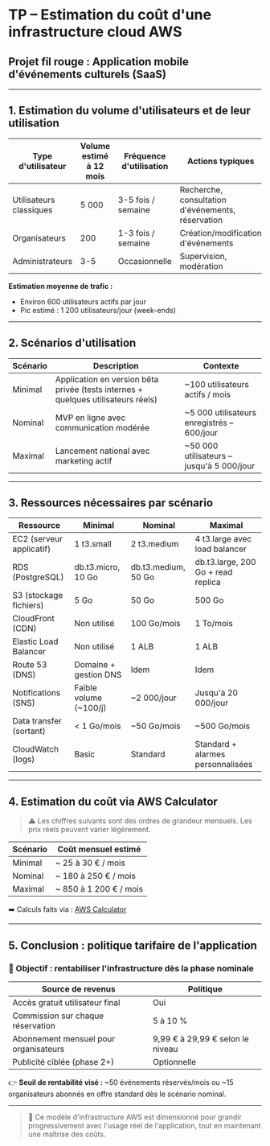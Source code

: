 # TP – Estimation du coût d'une infrastructure cloud AWS

## Projet fil rouge : Application mobile d'événements culturels (SaaS)

---

## 1. Estimation du volume d'utilisateurs et de leur utilisation

| Type d'utilisateur | Volume estimé à 12 mois | Fréquence d'utilisation | Actions typiques |
|-------------------|------------------------|------------------------|------------------|
| Utilisateurs classiques | 5 000 | 3-5 fois / semaine | Recherche, consultation d'événements, réservation |
| Organisateurs | 200 | 1-3 fois / semaine | Création/modification d'événements |
| Administrateurs | 3-5 | Occasionnelle | Supervision, modération |

**Estimation moyenne de trafic :**
- Environ 600 utilisateurs actifs par jour
- Pic estimé : 1 200 utilisateurs/jour (week-ends)

---

## 2. Scénarios d'utilisation

| Scénario | Description | Contexte |
|----------|-------------|-----------|
| Minimal | Application en version bêta privée (tests internes + quelques utilisateurs réels) | ~100 utilisateurs actifs / mois |
| Nominal | MVP en ligne avec communication modérée | ~5 000 utilisateurs enregistrés – 600/jour |
| Maximal | Lancement national avec marketing actif | ~50 000 utilisateurs – jusqu'à 5 000/jour |

---

## 3. Ressources nécessaires par scénario

| Ressource | Minimal | Nominal | Maximal |
|-----------|---------|---------|---------|
| EC2 (serveur applicatif) | 1 t3.small | 2 t3.medium | 4 t3.large avec load balancer |
| RDS (PostgreSQL) | db.t3.micro, 10 Go | db.t3.medium, 50 Go | db.t3.large, 200 Go + read replica |
| S3 (stockage fichiers) | 5 Go | 50 Go | 500 Go |
| CloudFront (CDN) | Non utilisé | 100 Go/mois | 1 To/mois |
| Elastic Load Balancer | Non utilisé | 1 ALB | 1 ALB |
| Route 53 (DNS) | Domaine + gestion DNS | Idem | Idem |
| Notifications (SNS) | Faible volume (~100/j) | ~2 000/jour | Jusqu'à 20 000/jour |
| Data transfer (sortant) | < 1 Go/mois | ~50 Go/mois | ~500 Go/mois |
| CloudWatch (logs) | Basic | Standard | Standard + alarmes personnalisées |

---

## 4. Estimation du coût via AWS Calculator

> ⚠️ Les chiffres suivants sont des ordres de grandeur mensuels. Les prix réels peuvent varier légèrement.

| Scénario | Coût mensuel estimé |
|----------|---------------------|
| Minimal | ~ 25 à 30 € / mois |
| Nominal | ~ 180 à 250 € / mois |
| Maximal | ~ 850 à 1 200 € / mois |

➡️ Calculs faits via : [AWS Calculator](https://calculator.aws)

---

## 5. Conclusion : politique tarifaire de l'application

### 🎯 Objectif : rentabiliser l'infrastructure dès la phase nominale

| Source de revenus | Politique |
|-------------------|-----------|
| Accès gratuit utilisateur final | Oui |
| Commission sur chaque réservation | 5 à 10 % |
| Abonnement mensuel pour organisateurs | 9,99 € à 29,99 € selon le niveau |
| Publicité ciblée (phase 2+) | Optionnelle |

👉 **Seuil de rentabilité visé :** ~50 événements réservés/mois ou ~15 organisateurs abonnés en offre standard dès le scénario nominal.

---

> 💬 Ce modèle d'infrastructure AWS est dimensionné pour grandir progressivement avec l'usage réel de l'application, tout en maintenant une maîtrise des coûts.